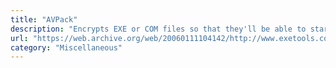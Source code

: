 ```yaml
---
title: "AVPack"
description: "Encrypts EXE or COM files so that they'll be able to start on your PC only."
url: "https://web.archive.org/web/20060111104142/http://www.exetools.com/files/compressors/dos/avpck122.zip"
category: "Miscellaneous"
---
```

